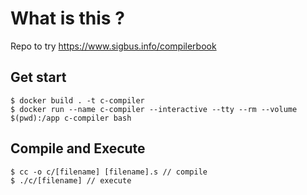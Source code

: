# What is this ?

Repo to try https://www.sigbus.info/compilerbook

## Get start

```
$ docker build . -t c-compiler
$ docker run --name c-compiler --interactive --tty --rm --volume $(pwd):/app c-compiler bash
```

## Compile and Execute

```
$ cc -o c/[filename] [filename].s // compile
$ ./c/[filename] // execute
```
